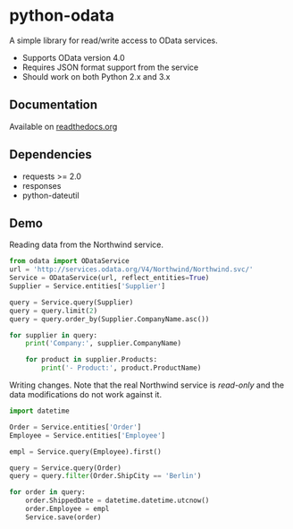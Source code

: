 # python-odata

A simple library for read/write access to OData services.

- Supports OData version 4.0
- Requires JSON format support from the service
- Should work on both Python 2.x and 3.x

## Documentation

Available on [readthedocs.org](http://tuomur-python-odata.readthedocs.org/en/latest/)

## Dependencies

- requests >= 2.0
- responses
- python-dateutil


## Demo

Reading data from the Northwind service.

```python
from odata import ODataService
url = 'http://services.odata.org/V4/Northwind/Northwind.svc/'
Service = ODataService(url, reflect_entities=True)
Supplier = Service.entities['Supplier']

query = Service.query(Supplier)
query = query.limit(2)
query = query.order_by(Supplier.CompanyName.asc())

for supplier in query:
    print('Company:', supplier.CompanyName)

    for product in supplier.Products:
        print('- Product:', product.ProductName)
```

Writing changes. Note that the real Northwind service is _read-only_
and the data modifications do not work against it.

```python
import datetime

Order = Service.entities['Order']
Employee = Service.entities['Employee']

empl = Service.query(Employee).first()

query = Service.query(Order)
query = query.filter(Order.ShipCity == 'Berlin')

for order in query:
    order.ShippedDate = datetime.datetime.utcnow() 
    order.Employee = empl
    Service.save(order)
```
